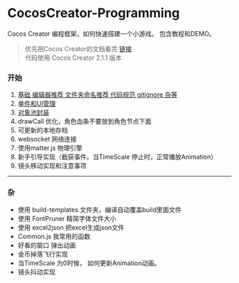 # CocosCreator-Programming
Cocos Creator 编程框架，如何快速搭建一个小游戏。 包含教程和DEMO。

> 优先把Cocos Creator的文档看完 [链接](https://docs.cocos.com/creator/manual/zh/)   
> 代码使用 Cocos Creator 2.1.1  版本
### **开始**
1. [基础 编辑器推荐 文件夹命名推荐 代码规范 gitignore 杂等](doc/1.md)
2. [单件和UI管理](doc/2.md)
3. [对象池封装](doc/3.md)
4. drawCall 优化，角色血条不要放到角色节点下面
5. 可更新的本地存档
6. websocket 网络连接
7. 使用matter.js 物理引擎
8. 新手引导实现（截获事件。当TimeScale 停止时，正常播放Animation）
9. 镜头移动实现和注意事项

***
### **杂**
* 使用 build-templates 文件夹，编译自动覆盖build里面文件
* 使用 FontPruner 精简字体文件大小
* 使用 excel2json 把excel生成json文件
* Common.js 我常用的函数
* 好看的窗口 弹出动画
* 金币掉落飞行实现
* 当TimeScale 为0时候， 如何更新Animation动画。
* 镜头抖动实现
  
